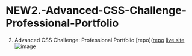 # NEW2.-Advanced-CSS-Challenge-Professional-Portfolio
2. Advanced CSS Challenge: Professional Portfolio
[repo]([repo](https://github.com/InaWise/NEW2.-Advanced-CSS-Challenge-Professional-Portfolio)
[live site](https://inawise.github.io/NEW2.-Advanced-CSS-Challenge-Professional-Portfolio/)
![image](https://user-images.githubusercontent.com/77795818/124652408-1e3ac600-de6a-11eb-8d41-1737b2803921.png)
